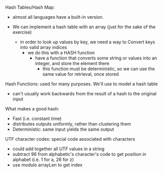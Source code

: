 Hash Tables/Hash Map:

- almost all languages have a built-in version.

- We can implement a hash table with an array (just for the sake of the exercise)
  - in order to look up values by key, we need a way to Convert keys into valid array indices
    - we do this with a HASH function
      - have a function that converts some string or values into an integer, and store the element there
        - this function must be deterministic, so we can use the same value for retrieval, once stored

Hash Functions: used for many purposes. We'll use to model a hash table

- can't usually work backwards from the result of a hash to the original input

What makes a good hash:

- Fast (i.e. constant time)
- distributes outputs uniformly, rather than clustering them
- Deterministic: same input yields the same output

UTF character codes: special code associated with characters

- could add together all UTF values in a string
- subtract 96 from alphabetic's character's code to get position in alphabet (i.e. 1 for a, 26 for z)
- use modulo arrayLen to get index

